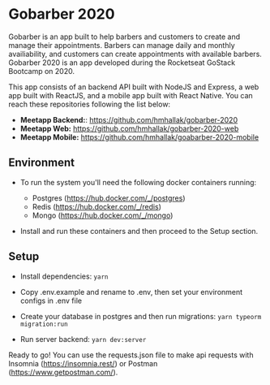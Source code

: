 
# Gobarber 2020

Gobarber is an app built to help barbers and customers to create and manage their appointments. Barbers can manage daily and monthly availiability, and customers can create appointments with available barbers.
Gobarber 2020 is an app developed during the Rocketseat GoStack Bootcamp on 2020.

This app consists of an backend API built with NodeJS and Express, a web app built with ReactJS, and a mobile app built with React Native. You can reach these repositories following the list below:
	 
 - **Meetapp Backend:**: https://github.com/hmhallak/gobarber-2020
 - **Meetapp Web:** https://github.com/hmhallak/gobarber-2020-web
 - **Meetapp Mobile:** https://github.com/hmhallak/goabarber-2020-mobile

## Environment
 - To run the system you'll need the following docker containers running:
	 - Postgres (https://hub.docker.com/_/postgres)
	 - Redis (https://hub.docker.com/_/redis)
	 - Mongo (https://hub.docker.com/_/mongo)
   
 - Install and run these containers and then proceed to the Setup section.

## Setup
 - Install dependencies:
<code>yarn</code>

- Copy .env.example and rename to .env, then set your environment configs in .env file

- Create your database in postgres and then run migrations:
 <code>yarn typeorm migration:run</code>

- Run server backend:
<code>yarn dev:server</code>

Ready to go! You can use the requests.json file to make api requests with Insomnia (https://insomnia.rest/) or Postman (https://www.getpostman.com/).
